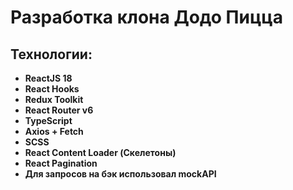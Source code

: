 # Разработка клона Додо Пицца
## Технологии:
* **ReactJS 18**
* **React Hooks**
* **Redux Toolkit**
* **React Router v6**
* **TypeScript**
* **Axios + Fetch**
* **SCSS**
* **React Content Loader (Скелетоны)**
* **React Pagination**
* **Для запросов на бэк использовал mockAPI**

